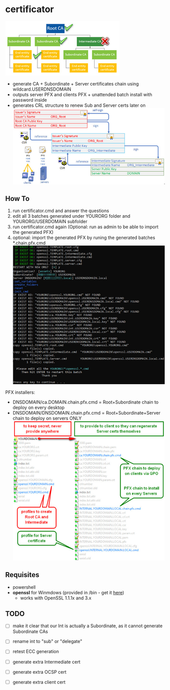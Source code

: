 # certificator
![certificator-hierarchy.jpg](assets/certificator-hierarchy.jpg)
- generate CA + Subordinate + Server certificates chain using wildcard.USERDNSDOMAIN
- outputs server PFX and clients PFX + unattended batch install with password inside
- generates CRL structure to renew Sub and Server certs later on
![certificator-chain.jpg](assets/certificator-chain.jpg)


## How To
1. run certificator.cmd and answer the questions
2. edit all 3 batches generated under YOURORG folder and YOURORG/USERDOMAIN subfolder
3. run certificator.cmd again (Optional: run as admin to be able to import the generated PFX)
4. optional: import the generated PFX by runing the generated batches *.chain.pfx.cmd
![certificator-prompt.jpg](assets/certificator-prompt.jpg)

PFX installers:
- DNSDOMAIN/ca.DOMAIN.chain.pfx.cmd = Root+Subordinate chain to deploy on every desktop
- DNSDOMAIN/DNSDOMAIN.chain.pfx.cmd = Root+Subordinate+Server chain to deploy on servers ONLY
![certificator-output.jpg](assets\certificator-output.jpg)

## Requisites
- powershell
- **openssl** for Winmdows (provided in /bin - get it [here](https://slproweb.com/products/Win32OpenSSL.html))
  - works with OpenSSL 1.1.1x and 3.x

## TODO
- [ ] make it clear that our Int is actually a Subordinate, as it cannot generate Subordinate CAs
- [ ] rename int to "sub" or "delegate"
- [ ] retest ECC generation
- [ ] generate extra Intermediate cert
- [ ] generate extra OCSP cert
- [ ] generate extra client cert

